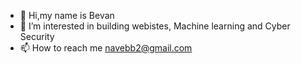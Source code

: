 - 👋 Hi,my name is Bevan
- 👀 I’m interested in building webistes, Machine learning and Cyber Security
- 📫 How to reach me navebb2@gmail.com

<!---
Bevannaveb1/Bevannaveb1 is a ✨ special ✨ repository because its `README.md` (this file) appears on your GitHub profile.
You can click the Preview link to take a look at your changes.
--->
